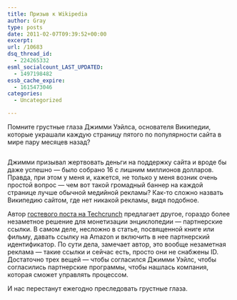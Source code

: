 ```yaml
---
title: Призыв к Wikipedia
author: Gray
type: posts
date: 2011-02-07T09:39:52+00:00
excerpt:
url: /10683
dsq_thread_id:
  - 224265332
esml_socialcount_LAST_UPDATED:
  - 1497198482
essb_cache_expire:
  - 1615473046
categories:
  - Uncategorized

---
```








Помните грустные глаза Джимми Уэйлса, основателя Википедии, которые украшали каждую страницу пятого по популярности сайта в мире пару месяцев назад?

<img src="https://i0.wp.com/searchenginesblog.s3.amazonaws.com/1290522059844.jpg?w=740" alt="" data-recalc-dims="1" /> 

Джимми призывал жертвовать деньги на поддержку сайта и вроде бы даже успешно — было собрано 16 с лишним миллионов долларов. Правда, при этом у меня и, кажется, не только у меня возник очень простой вопрос — чем вот такой громадный баннер на каждой странице лучше обычной медийной рекламы? Как-то сложно назвать Википедию сайтом, где нет никакой рекламы, видя подобное.

Автор [гостевого поста на Techcrunch][1] предлагает другое, гораздо более незаметное решение для монетизации энциклопедии — партнерские ссылки. В самом деле, несложно в статье, посвященной книге или фильму, давать ссылку на Amazon и включить в нее партнерский идентификатор. По сути дела, замечает автор, это вообще незаметная реклама — такие ссылки и сейчас есть, просто они не снабжены ID. Достаточно трех вещей — чтобы согласился Джимми Уэйлс, чтобы согласились партнерские программы, чтобы нашлась компания, которая сможет управлять процессом.

И нас перестанут ежегодно преследовать грустные глаза.

 [1]: http://techcrunch.com/2011/02/05/wikipedia-affiliate-links/